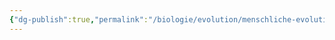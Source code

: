 ```yaml
---
{"dg-publish":true,"permalink":"/biologie/evolution/menschliche-evolution/herkunft-des-heutigen-menschen/"}
---
```


